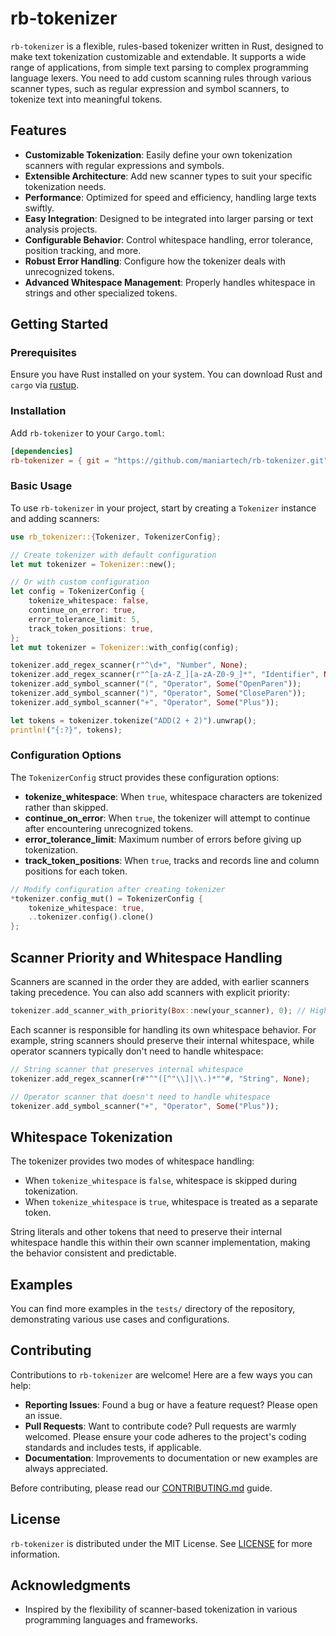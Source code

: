 # rb-tokenizer

`rb-tokenizer` is a flexible, rules-based tokenizer written in Rust, designed to make text tokenization customizable and extendable. It supports a wide range of applications, from simple text parsing to complex programming language lexers. You need to add custom scanning rules through various scanner types, such as regular expression and symbol scanners, to tokenize text into meaningful tokens.

## Features

- **Customizable Tokenization**: Easily define your own tokenization scanners with regular expressions and symbols.
- **Extensible Architecture**: Add new scanner types to suit your specific tokenization needs.
- **Performance**: Optimized for speed and efficiency, handling large texts swiftly.
- **Easy Integration**: Designed to be integrated into larger parsing or text analysis projects.
- **Configurable Behavior**: Control whitespace handling, error tolerance, position tracking, and more.
- **Robust Error Handling**: Configure how the tokenizer deals with unrecognized tokens.
- **Advanced Whitespace Management**: Properly handles whitespace in strings and other specialized tokens.

## Getting Started

### Prerequisites

Ensure you have Rust installed on your system. You can download Rust and `cargo` via [rustup](https://rustup.rs/).

### Installation

Add `rb-tokenizer` to your `Cargo.toml`:

```toml
[dependencies]
rb-tokenizer = { git = "https://github.com/maniartech/rb-tokenizer.git" }
```

### Basic Usage

To use `rb-tokenizer` in your project, start by creating a `Tokenizer` instance and adding scanners:

```rust
use rb_tokenizer::{Tokenizer, TokenizerConfig};

// Create tokenizer with default configuration
let mut tokenizer = Tokenizer::new();

// Or with custom configuration
let config = TokenizerConfig {
    tokenize_whitespace: false,
    continue_on_error: true,
    error_tolerance_limit: 5,
    track_token_positions: true,
};
let mut tokenizer = Tokenizer::with_config(config);

tokenizer.add_regex_scanner(r"^\d+", "Number", None);
tokenizer.add_regex_scanner(r"^[a-zA-Z_][a-zA-Z0-9_]*", "Identifier", None);
tokenizer.add_symbol_scanner("(", "Operator", Some("OpenParen"));
tokenizer.add_symbol_scanner(")", "Operator", Some("CloseParen"));
tokenizer.add_symbol_scanner("+", "Operator", Some("Plus"));

let tokens = tokenizer.tokenize("ADD(2 + 2)").unwrap();
println!("{:?}", tokens);
```

### Configuration Options

The `TokenizerConfig` struct provides these configuration options:

- **tokenize_whitespace**: When `true`, whitespace characters are tokenized rather than skipped.
- **continue_on_error**: When `true`, the tokenizer will attempt to continue after encountering unrecognized tokens.
- **error_tolerance_limit**: Maximum number of errors before giving up tokenization.
- **track_token_positions**: When `true`, tracks and records line and column positions for each token.

```rust
// Modify configuration after creating tokenizer
*tokenizer.config_mut() = TokenizerConfig {
    tokenize_whitespace: true,
    ..tokenizer.config().clone()
};
```

## Scanner Priority and Whitespace Handling

Scanners are scanned in the order they are added, with earlier scanners taking precedence.
You can also add scanners with explicit priority:

```rust
tokenizer.add_scanner_with_priority(Box::new(your_scanner), 0); // Highest priority (scanned first)
```

Each scanner is responsible for handling its own whitespace behavior. For example, string scanners should preserve their internal whitespace, while operator scanners typically don't need to handle whitespace:

```rust
// String scanner that preserves internal whitespace
tokenizer.add_regex_scanner(r#"^"([^"\\]|\\.)*""#, "String", None);

// Operator scanner that doesn't need to handle whitespace
tokenizer.add_symbol_scanner("+", "Operator", Some("Plus"));
```

## Whitespace Tokenization

The tokenizer provides two modes of whitespace handling:

- When `tokenize_whitespace` is `false`, whitespace is skipped during tokenization.
- When `tokenize_whitespace` is `true`, whitespace is treated as a separate token.

String literals and other tokens that need to preserve their internal whitespace handle this within their own scanner implementation, making the behavior consistent and predictable.

## Examples

You can find more examples in the `tests/` directory of the repository, demonstrating various use cases and configurations.

## Contributing

Contributions to `rb-tokenizer` are welcome! Here are a few ways you can help:

- **Reporting Issues**: Found a bug or have a feature request? Please open an issue.
- **Pull Requests**: Want to contribute code? Pull requests are warmly welcomed. Please ensure your code adheres to the project's coding standards and includes tests, if applicable.
- **Documentation**: Improvements to documentation or new examples are always appreciated.

Before contributing, please read our [CONTRIBUTING.md](CONTRIBUTING.md) guide.

## License

`rb-tokenizer` is distributed under the MIT License. See [LICENSE](LICENSE) for more information.

## Acknowledgments

- Inspired by the flexibility of scanner-based tokenization in various programming languages and frameworks.
